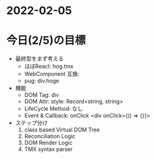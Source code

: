 # 2022-02-05

# 今日(2/5)の目標

- 最終型をまず考える
  - ほぼReact: hog.tmx <div>
  - WebComponent 互換: <tmx-card>
  - pug: div.hoge
- 機能
  - DOM Tag: div
  - DOM Attr: style: Record<string, string>
  - LifeCycle Method: なし
  - Event & Callback: onClick <div onClick={() => {}}>
- ステップ分け
  1. class based Virtual DOM Tree
  2. Reconciliation Logic
  3. DOM Render Logic
  4. TMX syntax parser
